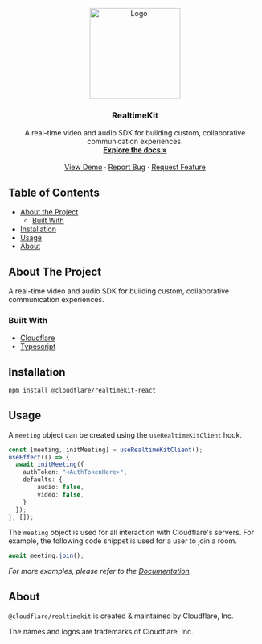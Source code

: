 <!-- PROJECT LOGO -->
<p align="center">
  <a href="https://cloudflare.com">
    <img src="https://cf-assets.www.cloudflare.com/slt3lc6tev37/6EYsdkdfBcHtgPmgp3YtkD/0b203affd2053988264b9253b13de6b3/logo-thumbnail.png" alt="Logo" width="180">
  </a>
  <h3 align="center">RealtimeKit</h3>

  <p align="center">
    A real-time video and audio SDK for building custom, collaborative communication experiences.
    <br />
    <a href="https://developers.cloudflare.com/realtime/realtimekit/"><strong>Explore the docs »</strong></a>
    <br />
    <br />
    <a href="https://demo.realtime.cloudflare.com">View Demo</a>
    ·
    <a href="https://community.cloudflare.com/">Report Bug</a>
    ·
    <a href="https://community.cloudflare.com/">Request Feature</a>
  </p>
</p>



<!-- TABLE OF CONTENTS -->

## Table of Contents

* [About the Project](#about-the-project)
  * [Built With](#built-with)
* [Installation](#installation)
* [Usage](#usage)
* [About](#about)



<!-- ABOUT THE PROJECT -->
## About The Project

A real-time video and audio SDK for building custom, collaborative communication experiences.

### Built With

* [Cloudflare](https://cloudflare.com)
* [Typescript](https://typescriptlang.org)


<!-- INSTALLATION -->
## Installation

```sh
npm install @cloudflare/realtimekit-react
```

<!-- USAGE EXAMPLES -->
## Usage

A `meeting` object can be created using the `useRealtimeKitClient` hook.

```ts
const [meeting, initMeeting] = useRealtimeKitClient();
useEffect(() => {
  await initMeeting({
    authToken: "<AuthTokenHere>",
    defaults: {
        audio: false,
        video: false,
    }
  });
}, []);
```


The `meeting` object is used for all interaction with Cloudflare's servers. For example, the following code snippet is used for a user to join a room.

```ts
await meeting.join();
```

_For more examples, please refer to the [Documentation](https://developers.cloudflare.com/realtime/realtimekit/)._

## About

`@cloudflare/realtimekit` is created & maintained by Cloudflare, Inc.

The names and logos are trademarks of Cloudflare, Inc.

